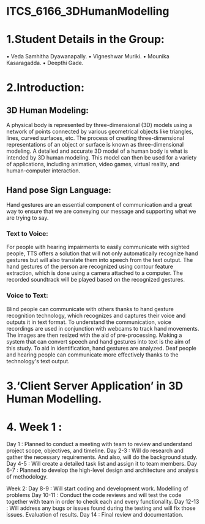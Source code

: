 # ITCS_6166_3DHumanModelling
# 1.Student Details in the Group:
  •	Veda Samhitha Dyawanapally. 
  •	Vigneshwar Muriki.
  •	Mounika Kasaragadda.
  •	Deepthi Gade.

# 2.Introduction:
## 3D Human Modeling:
A physical body is represented by three-dimensional (3D) models using a network of points connected by various geometrical objects like triangles, lines, curved surfaces, etc.
The process of creating three-dimensional representations of an object or surface is known as three-dimensional modeling.
A detailed and accurate 3D model of a human body is what is intended by 3D human modeling. This model can then be used for a variety of applications, including animation, video games, virtual reality, and human-computer interaction.
## Hand pose Sign Language:
Hand gestures are an essential component of communication and a great way to ensure that we are conveying our message and supporting what we are trying to say.
### Text to Voice:
For people with hearing impairments to easily communicate with sighted people, TTS offers a solution that will not only automatically recognize hand gestures but will also translate them into speech from the text output. The hand gestures of the person are recognized using contour feature extraction, which is done using a camera attached to a computer. The recorded soundtrack will be played based on the recognized gestures.
### Voice to Text:
Blind people can communicate with others thanks to hand gesture recognition technology, which recognizes and captures their voice and outputs it in text format. To understand the communication, voice recordings are used in conjunction with webcams to track hand movements. The images are then resized with the aid of pre-processing. Making a system that can convert speech and hand gestures into text is the aim of this study. To aid in identification, hand gestures are analyzed. Deaf people and hearing people can communicate more effectively thanks to the technology's text output.


# 3.‘Client Server Application’ in 3D Human Modelling.
# 4. Week 1 :
Day 1 : Planned to conduct a meeting with team to review and understand project scope, objectives, and timeline.
Day 2-3 : Will do research and gather the necessary requirements. And also, will do the background study.
Day 4-5 : Will create a detailed task list and assign it to team members.
Day 6-7 : Planned to develop the high-level design and architecture and analysis of methodology.

Week 2:
Day 8-9 : Will start coding and development work. Modelling of problems
Day 10-11 : Conduct the code reviews and will test the code together with team in order to check each and every functionality.
Day 12-13 : Will address any bugs or issues found during the testing and will fix those issues. Evaluation of results.
Day 14 : Final review and documentation.

